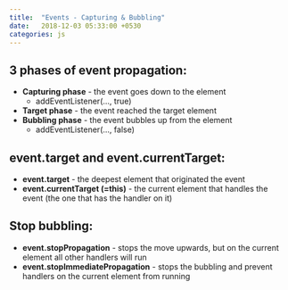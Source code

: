 ```yaml
---
title:  "Events - Capturing & Bubbling"
date:   2018-12-03 05:33:00 +0530
categories: js
---
```


## 3 phases of event propagation:

- **Capturing phase** - the event goes down to the element
  -  addEventListener(..., true)
- **Target phase** - the event reached the target element
- **Bubbling phase** - the event bubbles up from the element
  -  addEventListener(..., false)

## event.target and event.currentTarget:

- **event.target** - the deepest element that originated the event
- **event.currentTarget (=this)** - the current element that handles the event (the one that has the handler on it)

## Stop bubbling:

- **event.stopPropagation** - stops the move upwards, but on the current element all other handlers will run
- **event.stopImmediatePropagation** - stops the bubbling and prevent handlers on the current element from running
